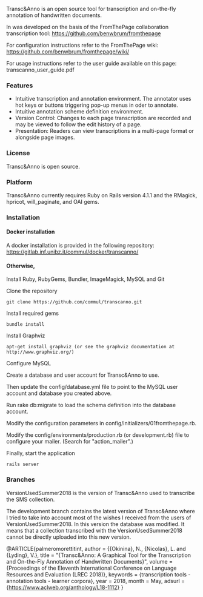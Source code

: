 Transc&Anno is an open source tool for transcription and on-the-fly annotation of handwritten documents.

In was developed on the basis of the FromThePage collaboration transcription tool: https://github.com/benwbrum/fromthepage

For configuration instructions refer to the FromThePage wiki: https://github.com/benwbrum/fromthepage/wiki/

For usage instructions refer to the user guide available on this page: transcanno_user_guide.pdf


### Features

- Intuitive transcription and annotation environment. The annotator uses hot keys or buttons triggering pop-up menus in oder to annotate.
- Intuitive annotation scheme definition environment.
- Version Control: Changes to each page transcription are recorded and may be viewed to follow the edit history of a page.
- Presentation: Readers can view transcriptions in a multi-page format or alongside page images.

### License

Transc&Anno is open source.

### Platform

Transc&Anno currently requires Ruby on Rails version 4.1.1 and the RMagick, hpricot, will_paginate, and OAI gems.

### Installation

#### Docker installation

A docker installation is provided in the following repository: https://gitlab.inf.unibz.it/commul/docker/transcanno/

#### Otherwise,

Install Ruby, RubyGems, Bundler, ImageMagick, MySQL and Git

Clone the repository

    git clone https://github.com/commul/transcanno.git

Install required gems

    bundle install

Install Graphviz

    apt-get install graphviz (or see the graphviz documentation at http://www.graphviz.org/)

Configure MySQL

Create a database and user account for Transc&Anno to use.

Then update the config/database.yml file to point to the MySQL user account and database you created above.

Run
    rake db:migrate
to load the schema definition into the database account.

Modify the configuration parameters in config/initializers/01fromthepage.rb.

Modify the config/environments/production.rb (or development.rb) file to configure your mailer.  (Search for "action_mailer".)

Finally, start the application

    rails server


### Branches

VersionUsedSummer2018 is the version of Transc&Anno used to transcribe the SMS collection.

The development branch contains the latest version of Transc&Anno where I tried to take into account most of the wishes I received from the 
users of VersionUsedSummer2018. In this version the database was modified. It means that a collection transcribed with the VersionUsedSummer2018 cannot be directly uploaded into this new version.


@ARTICLE{palmeromorettitint,
       author = {{Okinina}, N., {Nicolas}, L. and {Lyding}, V.},
        title = "{Transc&Anno: A Graphical Tool for the Transcription and On-the-Fly Annotation of Handwritten Documents}",
      volume = {Proceedings of the Eleventh International Conference on Language Resources and Evaluation (LREC 2018)},
     keywords = {transcription tools - annotation tools - learner corpora},
         year = 2018,
        month = May,
       adsurl = {https://www.aclweb.org/anthology/L18-1112}
}